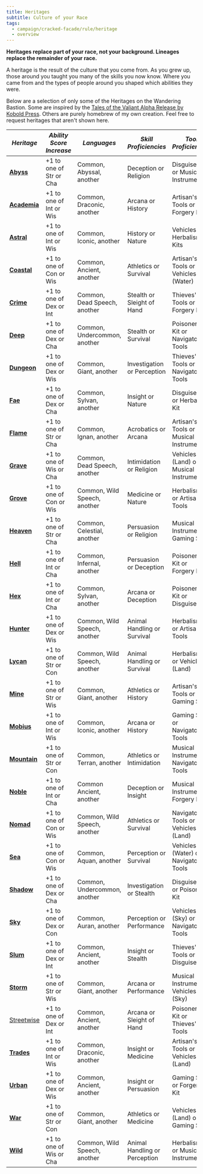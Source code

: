 ```yaml
---
title: Heritages
subtitle: Culture of your Race
tags:
  - campaign/cracked-facade/rule/heritage
  - overview
---
```


**Heritages replace part of your race, not your background. Lineages replace the remainder of your race.**

A heritage is the result of the culture that you come from. As you grew up, those around you taught you many of the skills you now know. Where you came from and the types of people around you shaped which abilities they were.

Below are a selection of only some of the Heritages on the Wandering Bastion. Some are inspired by the [Tales of the Valiant Alpha Release by Kobold Press](https://koboldpress.com/kpstore/product/tales-of-the-valiant-alpha-release-pdf/). Others are purely homebrew of my own creation. Feel free to request heritages that aren't shown here.

| ***Heritage***                | ***Ability Score Increase*** | ***Languages***              | ***Skill Proficiencies***     | ***Tool Proficiencies***                |
| ----------------------------- | ---------------------------- | ---------------------------- | ----------------------------- | --------------------------------------- |
| **[Abyss](abyss.md)**         | +1 to one of Str or Cha      | Common, Abyssal, another     | Deception or Religion         | Disguise Kit or Musical Instrument      |
| **[Academia](academia.md)**   | +1 to one of Int or Wis      | Common, Draconic, another    | Arcana or History             | Artisan's Tools or Forgery Kit          |
| **[Astral](astral.md)**       | +1 to one of Int or Wis      | Common, Iconic, another      | History or Nature             | Vehicles or Herbalism Kits              |
| **[Coastal](coast.md)**       | +1 to one of Con or Wis      | Common, Ancient, another     | Athletics or Survival         | Artisan's Tools or Vehicles (Water)     |
| **[Crime](crime.md)**         | +1 to one of Dex or Int      | Common, Dead Speech, another | Stealth or Sleight of Hand    | Thieves' Tools or Forgery Kit           |
| **[Deep](deep.md)**           | +1 to one of Dex or Cha      | Common, Undercommon, another | Stealth or Survival           | Poisoner's Kit or Navigator's Tools     |
| **[Dungeon](dungeon.md)**     | +1 to one of Dex or Wis      | Common, Giant, another       | Investigation or Perception   | Thieves' Tools or Navigator's Tools     |
| **[Fae](fae.md)**             | +1 to one of Dex or Cha      | Common, Sylvan, another      | Insight or Nature             | Disguise Kit or Herbalism Kit           |
| **[Flame](flame.md)**         | +1 to one of Str or Cha      | Common, Ignan, another       | Acrobatics or Arcana          | Artisan's Tools or Musical Instrument   |
| **[Grave](grave.md)**         | +1 to one of Wis or Cha      | Common, Dead Speech, another | Intimidation or Religion      | Vehicles (Land) or Musical Instrument   |
| **[Grove](grove.md)**         | +1 to one of Con or Wis      | Common, Wild Speech, another | Medicine or Nature            | Herbalism Kit or Artisan's Tools        |
| **[Heaven](heaven.md)**       | +1 to one of Str or Cha      | Common, Celestial, another   | Persuasion or Religion        | Musical Instrument or Gaming Set        |
| **[Hell](hell.md)**           | +1 to one of Int or Cha      | Common, Infernal, another    | Persuasion or Deception       | Poisoner's Kit or Forgery Kit           |
| **[Hex](hex.md)**             | +1 to one of Int or Cha      | Common, Sylvan, another      | Arcana or Deception           | Poisoner's Kit or Disguise Kit          |
| **[Hunter](hunter.md)**       | +1 to one of Dex or Wis      | Common, Wild Speech, another | Animal Handling or Survival   | Herbalism Kit or Artisan's Tools        |
| **[Lycan](./lycan.md)**       | +1 to one of Str or Con      | Common, Wild Speech, another | Animal Handling or Survival   | Herbalism Kit or Vehicles (Land)        |
| **[Mine](mine.md)**           | +1 to one of Str or Wis      | Common, Giant, another       | Athletics or History          | Artisan's Tools or Gaming Set           |
| **[Mobius](mobius.md)**       | +1 to one of Int or Wis      | Common, Iconic, another      | Arcana or History             | Gaming Set or Navigator's Tools         |
| **[Mountain](mountain.md)**   | +1 to one of Str or Con      | Common, Terran, another      | Athletics or Intimidation     | Musical Instrument or Navigator's Tools |
| **[Noble](noble.md)**         | +1 to one of Int or Cha      | Common Ancient, another      | Deception or Insight          | Musical Instrument or Forgery Kit       |
| **[Nomad](nomad.md)**         | +1 to one of Con or Wis      | Common, Wild Speech, another | Athletics or Survival         | Navigator's Tools or Vehicles (Land)    |
| **[Sea](sea.md)**             | +1 to one of Con or Wis      | Common, Aquan, another       | Perception or Survival        | Vehicles (Water) or Navigator's Tools   |
| **[Shadow](shadow.md)**       | +1 to one of Dex or Cha      | Common, Undercommon, another | Investigation or Stealth      | Disguise Kit or Poisoner's Kit          |
| **[Sky](sky.md)**             | +1 to one of Dex or Con      | Common, Auran, another       | Perception or Performance     | Vehicles (Sky) or Navigator's Tools     |
| **[Slum](slum.md)**           | +1 to one of Dex or Int      | Common, Ancient, another     | Insight or Stealth            | Thieves' Tools or Disguise Kit          |
| **[Storm](storm.md)**         | +1 to one of Str or Wis      | Common, Giant, another       | Arcana or Performance         | Musical Instrument or Vehicles (Sky)    |
| [Streetwise](./streetwise.md) | +1 to one of Dex or Int      | Common, Ancient, another     | Arcana or Sleight of Hand     | Poisoner's Kit or Thieves' Tools        |
| **[Trades](trades.md)**       | +1 to one of Int or Wis      | Common, Draconic, another    | Insight or Medicine           | Artisan's Tools or Vehicles (Land)      |
| **[Urban](urban.md)**         | +1 to one of Dex or Wis      | Common, Ancient, another     | Insight or Persuasion         | Gaming Set or Forgery Kit               |
| **[War](war.md)**             | +1 to one of Str or Con      | Common, Giant, another       | Athletics or Medicine         | Vehicles (Land) or Gaming Set           |
| **[Wild](wild.md)**           | +1 to one of Wis or Cha      | Common, Wild Speech, another | Animal Handling or Perception | Herbalism Kit or Musical Instrument     |
